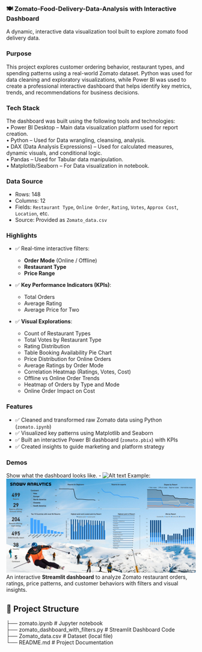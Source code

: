 ### 🍽️ **Zomato-Food-Delivery-Data-Analysis with Interactive Dashboard**
A dynamic, interactive data visualization tool built to explore zomato food delivery data.

### **Purpose**
This project explores customer ordering behavior, restaurant types, and spending patterns using a real-world Zomato dataset. Python was used for data cleaning and exploratory visualizations, while Power BI was used to create a professional interactive dashboard that helps identify key metrics, trends, and recommendations for business decisions.

### **Tech Stack**

The dashboard was built using the following tools and technologies:<br>
•	Power BI Desktop – Main data visualization platform used for report creation.<br>
•	Python – Used for Data wrangling, cleansing, analysis.<br>
•	DAX (Data Analysis Expressions) – Used for calculated measures, dynamic visuals, and conditional logic.<br>
•	Pandas – Used for Tabular data manipulation.<br>
•	Matplotlib/Seaborn –  For Data visualization in notebook.<br>

### **Data Source**

- Rows: 148
- Columns: 12
- Fields: `Restaurant Type`, `Online Order`, `Rating`, `Votes`, `Approx Cost`, `Location`, etc.
- Source: Provided as `Zomato_data.csv`


### **Highlights**

- ✅ Real-time interactive filters:  
   - **Order Mode** (Online / Offline)  
   - **Restaurant Type**  
   - **Price Range**  

- ✅ **Key Performance Indicators (KPIs)**:  
   - Total Orders  
   - Average Rating  
   - Average Price for Two  

- ✅ **Visual Explorations**:  
   - Count of Restaurant Types  
   - Total Votes by Restaurant Type  
   - Rating Distribution  
   - Table Booking Availability Pie Chart  
   - Price Distribution for Online Orders  
   - Average Ratings by Order Mode  
   - Correlation Heatmap (Ratings, Votes, Cost)  
   - Offline vs Online Order Trends  
   - Heatmap of Orders by Type and Mode  
   - Online Order Impact on Cost

### **Features**
- ✅ Cleaned and transformed raw Zomato data using Python (`zomato.ipynb`)
- ✅ Visualized key patterns using Matplotlib and Seaborn
- ✅ Built an interactive Power BI dashboard (`zomato.pbix`) with KPIs
- ✅ Created insights to guide marketing and platform strategy


### Demos
Show what the dashboard looks like. - ![Alt text](https://github.com/username/repo/assets/image.png)
Example: ![Dashboard Preview](https://github.com/the-mansi-goel/Ski-dashboard/blob/main/Snapshot%20of%20the%20Dahbaord.png)
An interactive **Streamlit dashboard** to analyze Zomato restaurant orders, ratings, price patterns, and customer behaviors with filters and visual insights.


## 📂 **Project Structure**

├── zomato.ipynb                       # Jupyter notebook <br>
├── zomato_dashboard_with_filters.py   # Streamlit Dashboard Code<br>
├── Zomato_data.csv                    # Dataset (local file)<br>
└── README.md                          # Project Documentation<br>
